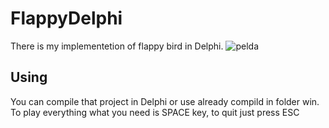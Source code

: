 # FlappyDelphi
There is my implementetion of flappy bird in Delphi.
![pelda](./assets/sprite/2.gif)
## Using 
You can compile that project in Delphi or use already compild in folder win.
To play everything what you need is SPACE key, to quit just press ESC

